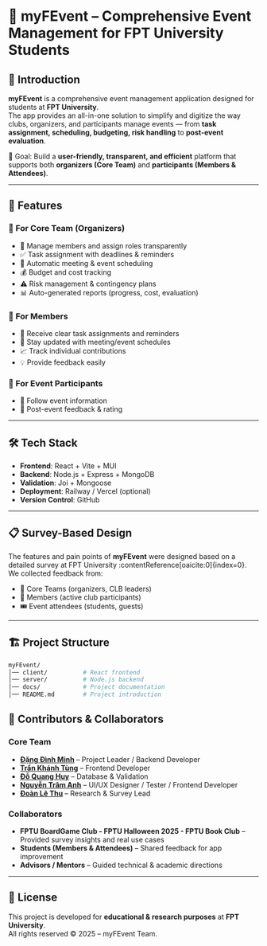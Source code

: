 # 📌 myFEvent – Comprehensive Event Management for FPT University Students

## 📖 Introduction
**myFEvent** is a comprehensive event management application designed for students at **FPT University**.  
The app provides an all-in-one solution to simplify and digitize the way clubs, organizers, and participants manage events — from **task assignment, scheduling, budgeting, risk handling** to **post-event evaluation**.

🎯 Goal: Build a **user-friendly, transparent, and efficient** platform that supports both **organizers (Core Team)** and **participants (Members & Attendees)**.

---

## 🚀 Features

### 🔹 For Core Team (Organizers)
- 👥 Manage members and assign roles transparently  
- ✅ Task assignment with deadlines & reminders  
- 📅 Automatic meeting & event scheduling  
- 💰 Budget and cost tracking  
- ⚠️ Risk management & contingency plans  
- 📊 Auto-generated reports (progress, cost, evaluation)  

### 🔹 For Members
- 🔔 Receive clear task assignments and reminders  
- 📅 Stay updated with meeting/event schedules  
- 📈 Track individual contributions  
- 💡 Provide feedback easily  

### 🔹 For Event Participants
- 🔔 Follow event information
- 📝 Post-event feedback & rating  

---

## 🛠️ Tech Stack
- **Frontend**: React + Vite + MUI  
- **Backend**: Node.js + Express + MongoDB  
- **Validation**: Joi + Mongoose  
- **Deployment**: Railway / Vercel (optional)  
- **Version Control**: GitHub  

---

## 📋 Survey-Based Design
The features and pain points of **myFEvent** were designed based on a detailed survey at FPT University :contentReference[oaicite:0]{index=0}.  
We collected feedback from:
- 🎯 Core Teams (organizers, CLB leaders)  
- 👥 Members (active club participants)  
- 🎟️ Event attendees (students, guests)  

---

## 🏗️ Project Structure
```bash
myFEvent/
│── client/          # React frontend
│── server/          # Node.js backend
│── docs/            # Project documentation
│── README.md        # Project introduction
```

## 🤝 Contributors & Collaborators

### Core Team
- **[Đặng Đình Minh](https://github.com/minhdangfptu)** – Project Leader / Backend Developer  
- **[Trần Khánh Tùng](https://github.com/nooktung)** – Frontend Developer   
- **[Đỗ Quang Huy](https://github.com/qhuy2412)** – Database & Validation   
- **[Nguyễn Trâm Anh]()** – UI/UX Designer / Tester / Frontend Developer
- **[Đoàn Lê Thu]()** – Research & Survey Lead  

### Collaborators
- **FPTU BoardGame Club - FPTU Halloween 2025 - FPTU Book Club** – Provided survey insights and real use cases  
- **Students (Members & Attendees)** – Shared feedback for app improvement  
- **Advisors / Mentors** – Guided technical & academic directions  

---

## 📜 License
This project is developed for **educational & research purposes** at **FPT University**.  
All rights reserved © 2025 – myFEvent Team.
